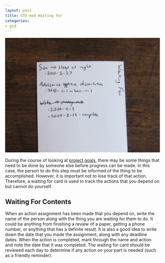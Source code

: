 ```yaml
---
layout: post
title: GTD-mod Waiting For
categories:
- gtd
---
```


![GTD-mod Waiting For](/images/gtd-mod-waiting-for.png)

During the course of looking at [project goals](/gtd/2010/06/05/gtd-mod-weekly-goals.html), there may be some things that need to be done by someone else before progress can be made.  In this case, the person to do this step must be informed of the thing to be accomplished.  However, it is important not to lose track of that action.  Therefore, a waiting for card is used to track the actions that you depend on but cannot do yourself.

Waiting For Contents
--------------------
When an action assignment has been made that you depend on, write the name of the person along with the thing you are waiting for them to do.  It could be anything from finishing a review of a paper, getting a phone number, or anything that has a definite result.  It is also a good idea to write down the date that you made the assignment, along with any deadline dates.  When the action is completed, mark through the name and action and note the date that it was completed.  The waiting for card should be reviewed each day to determine if any action on your part is needed (such as a friendly reminder).
